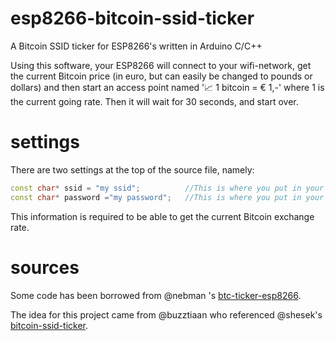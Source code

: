 # esp8266-bitcoin-ssid-ticker
A Bitcoin SSID ticker for ESP8266's written in Arduino C/C++

Using this software, your ESP8266 will connect to your wifi-network, get the current Bitcoin price (in euro, but can easily be changed to pounds or dollars) and then start an access point named '📈 1 bitcoin = € 1,-' where 1 is the current going rate.
Then it will wait for 30 seconds, and start over.

# settings
There are two settings at the top of the source file, namely:
```c++
const char* ssid = "my ssid";          //This is where you put in your home network's SSID to connect to
const char* password ="my password";   //This is where you put in your home network's password
```

This information is required to be able to get the current Bitcoin exchange rate.

# sources
Some code has been borrowed from @nebman 's [btc-ticker-esp8266](https://github.com/nebman/btc-ticker-esp8266).

The idea for this project came from @buzztiaan who referenced @shesek's [bitcoin-ssid-ticker](https://github.com/shesek/bitcoin-ssid-ticker).
